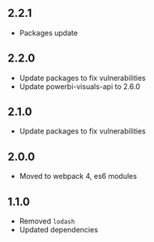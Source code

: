 ## 2.2.1
* Packages update

## 2.2.0
* Update packages to fix vulnerabilities
* Update powerbi-visuals-api to 2.6.0

## 2.1.0
* Update packages to fix vulnerabilities

## 2.0.0
* Moved to webpack 4, es6 modules

## 1.1.0
* Removed `lodash`
* Updated dependencies